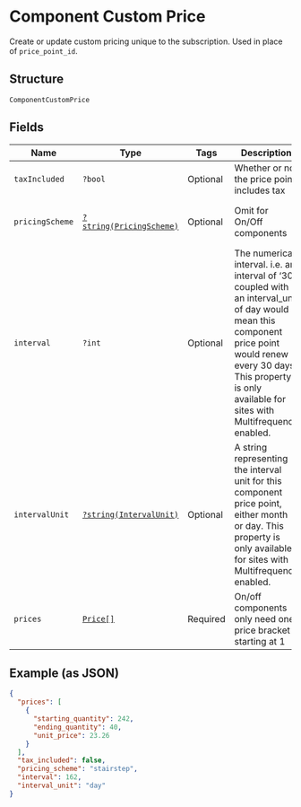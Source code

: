 
# Component Custom Price

Create or update custom pricing unique to the subscription. Used in place of `price_point_id`.

## Structure

`ComponentCustomPrice`

## Fields

| Name | Type | Tags | Description | Getter | Setter |
|  --- | --- | --- | --- | --- | --- |
| `taxIncluded` | `?bool` | Optional | Whether or not the price point includes tax | getTaxIncluded(): ?bool | setTaxIncluded(?bool taxIncluded): void |
| `pricingScheme` | [`?string(PricingScheme)`](../../doc/models/pricing-scheme.md) | Optional | Omit for On/Off components | getPricingScheme(): ?string | setPricingScheme(?string pricingScheme): void |
| `interval` | `?int` | Optional | The numerical interval. i.e. an interval of ‘30’ coupled with an interval_unit of day would mean this component price point would renew every 30 days. This property is only available for sites with Multifrequency enabled. | getInterval(): ?int | setInterval(?int interval): void |
| `intervalUnit` | [`?string(IntervalUnit)`](../../doc/models/interval-unit.md) | Optional | A string representing the interval unit for this component price point, either month or day. This property is only available for sites with Multifrequency enabled. | getIntervalUnit(): ?string | setIntervalUnit(?string intervalUnit): void |
| `prices` | [`Price[]`](../../doc/models/price.md) | Required | On/off components only need one price bracket starting at 1 | getPrices(): array | setPrices(array prices): void |

## Example (as JSON)

```json
{
  "prices": [
    {
      "starting_quantity": 242,
      "ending_quantity": 40,
      "unit_price": 23.26
    }
  ],
  "tax_included": false,
  "pricing_scheme": "stairstep",
  "interval": 162,
  "interval_unit": "day"
}
```

